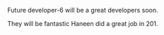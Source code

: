 Future developer-6 will be a great developers soon.

They will be fantastic
Haneen did a great job in 201. 
